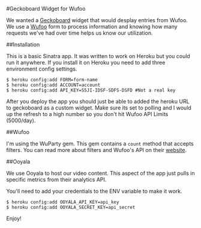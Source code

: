 #Geckoboard Widget for Wufoo

We wanted a [Geckoboard](http://geckoboard.com) widget that would desplay entries from Wufoo.  We use a [Wufoo](http://wufoo.com) form to process information and knowing how many requests we've had over time helps us know our utilization.  

##Installation

This is a basic Sinatra app.  It was written to work on Heroku but you could run it anywhere.  If you install it on Heroku you need to add three environment config settings.

    $ heroku config:add FORM=form-name
    $ heroku config:add ACCOUNT=account
    $ heroku config:add API_KEY=S5JI-IDSF-SDFS-DSFD #Not a real key

After you deploy the app you should just be able to added the heroku URL to geckoboard as a custom widget.  Make sure its set to polling and I would up the refresh to a high number so you don't hit Wufoo API Limits (5000/day).

##Wufoo

I'm using the WuParty gem.  This gem contains a `count` method that accepts filters. You can read more about filters and Wufoo's API on their [website](http://wufoo.com/docs/api/v3/entries/get/#filter).

##Ooyala

We use Ooyala to host our video content. This aspect of the app just pulls in specific metrics from their analytics API.

You'll need to add your credentials to the ENV variable to make it work.

    $ heroku config:add OOYALA_API_KEY=api_key
    $ heroku config:add OOYALA_SECRET_KEY=api_secret

Enjoy!
